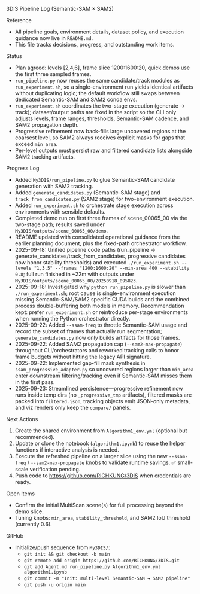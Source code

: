 3DIS Pipeline Log (Semantic-SAM × SAM2)

Reference
- All pipeline goals, environment details, dataset policy, and execution guidance now live in `README.md`.
- This file tracks decisions, progress, and outstanding work items.

Status
- Plan agreed: levels [2,4,6], frame slice 1200:1600:20, quick demos use the first three sampled frames.
- `run_pipeline.py` now reuses the same candidate/track modules as `run_experiment.sh`, so a single-environment run yields identical artifacts without duplicating logic; the default workflow still swaps between dedicated Semantic-SAM and SAM2 conda envs.
- `run_experiment.sh` coordinates the two-stage execution (generate → track); dataset/output paths are fixed in the script so the CLI only adjusts levels, frame ranges, thresholds, Semantic-SAM cadence, and SAM2 propagation depth.
- Progressive refinement now back-fills large uncovered regions at the coarsest level, so SAM2 always receives explicit masks for gaps that exceed `min_area`.
- Per-level outputs must persist raw and filtered candidate lists alongside SAM2 tracking artifacts.

Progress Log
- Added `My3DIS/run_pipeline.py` to glue Semantic-SAM candidate generation with SAM2 tracking.
- Added `generate_candidates.py` (Semantic-SAM stage) and `track_from_candidates.py` (SAM2 stage) for two-environment execution.
- Added `run_experiment.sh` to orchestrate stage execution across environments with sensible defaults.
- Completed demo run on first three frames of scene_00065_00 via the two-stage path; results saved under `My3DIS/outputs/scene_00065_00/demo`.
- README updated with consolidated operational guidance from the earlier planning document, plus the fixed-path orchestrator workflow.
- 2025-09-18: Unified pipeline code paths (run_pipeline → generate_candidates/track_from_candidates, progressive candidates now honor stability thresholds) and executed `./run_experiment.sh --levels "1,3,5" --frames "1200:1600:20" --min-area 400 --stability 0.8`; full run finished in ~22m with outputs under `My3DIS/outputs/scene_00065_00/20250918_095823`.
- 2025-09-18: Investigated why `python run_pipeline.py` is slower than `./run_experiment.sh`; root cause is single-environment execution missing Semantic-SAM/SAM2 specific CUDA builds and the combined process double-buffering both models in memory. Recommendation kept: prefer `run_experiment.sh` or reintroduce per-stage environments when running the Python orchestrator directly.
- 2025-09-22: Added `--ssam-freq` to throttle Semantic-SAM usage and record the subset of frames that actually run segmentation; `generate_candidates.py` now only builds artifacts for those frames.
- 2025-09-22: Added SAM2 propagation cap (`--sam2-max-propagate`) throughout CLI/orchestrators and reworked tracking calls to honor frame budgets without hitting the legacy API signature.
- 2025-09-22: Implemented gap-fill mask synthesis in `ssam_progressive_adapter.py` so uncovered regions larger than `min_area` enter downstream filtering/tracking even if Semantic-SAM misses them in the first pass.
- 2025-09-23: Streamlined persistence—progressive refinement now runs inside temp dirs (no `_progressive_tmp` artifacts), filtered masks are packed into `filtered.json`, tracking objects emit JSON-only metadata, and viz renders only keep the `compare/` panels.

Next Actions
1) Create the shared environment from `Algorithm1_env.yml` (optional but recommended).
2) Update or clone the notebook (`algorithm1.ipynb`) to reuse the helper functions if interactive analysis is needed.
3) Execute the refreshed pipeline on a larger slice using the new `--ssam-freq` / `--sam2-max-propagate` knobs to validate runtime savings. ✅ small-scale verification pending.
4) Push code to https://github.com/RICHKUNG/3DIS when credentials are ready.

Open Items
- Confirm the initial MultiScan scene(s) for full processing beyond the demo slice.
- Tuning knobs: `min_area`, `stability_threshold`, and SAM2 IoU threshold (currently 0.6).

GitHub
- Initialize/push sequence from `My3DIS/`:
  - `git init && git checkout -b main`
  - `git remote add origin https://github.com/RICHKUNG/3DIS.git`
  - `git add Agent.md run_pipeline.py Algorithm1_env.yml algorithm1.ipynb`
  - `git commit -m "Init: multi-level Semantic-SAM → SAM2 pipeline"`
  - `git push -u origin main`
